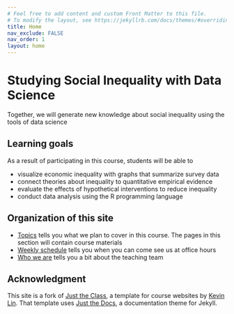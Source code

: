 ```yaml
---
# Feel free to add content and custom Front Matter to this file.
# To modify the layout, see https://jekyllrb.com/docs/themes/#overriding-theme-defaults
title: Home
nav_exclude: FALSE
nav_order: 1
layout: home
---
```


# Studying Social Inequality with Data Science

Together, we will generate new knowledge about social inequality using the tools of data science

## Learning goals

As a result of participating in this course, students will be able to

- visualize economic inequality with graphs that summarize survey data
- connect theories about inequality to quantitative empirical evidence
- evaluate the effects of hypothetical interventions to reduce inequality
- conduct data analysis using the R programming language

## Organization of this site

- [Topics](calendar) tells you what we plan to cover in this course. The pages in this section will contain course materials
- [Weekly schedule](schedule) tells you when you can come see us at office hours
- [Who we are](staff) tells you a bit about the teaching team

## Acknowledgment

This site is a fork of [Just the Class](https://kevinl.info/just-the-class/), a template for course websites by [Kevin Lin](https://kevinl.info/). That template uses [Just the Docs](https://github.com/just-the-docs/just-the-docs), a documentation theme for Jekyll.
